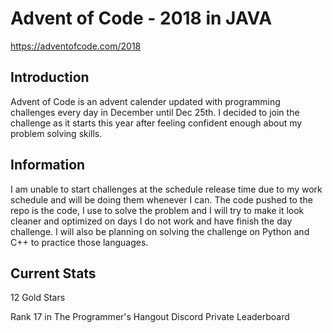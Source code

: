 # Advent of Code - 2018 in JAVA
https://adventofcode.com/2018

## Introduction
Advent of Code is an advent calender updated with programming challenges every day in December until Dec 25th.
I decided to join the challenge as it starts this year after feeling confident enough about my problem solving skills.

## Information
I am unable to start challenges at the schedule release time due to my work schedule and will be doing them whenever I can. The
code pushed to the repo is the code, I use to solve the problem and I will try to make it look cleaner and optimized on days I 
do not work and have finish the day challenge. I will also be planning on solving the challenge on Python and C++ to practice 
those languages. 

## Current Stats
12 Gold Stars

Rank 17 in The Programmer's Hangout Discord Private Leaderboard
